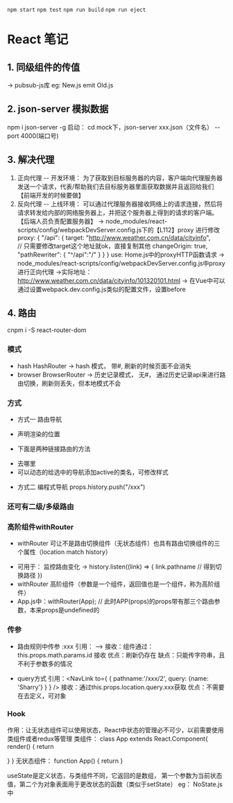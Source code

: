 `npm start`
`npm test`
`npm run build`
`npm run eject`

# React 笔记
## 1. 同级组件的传值  
-> pubsub-js库
eg: New.js emit Old.js



## 2. json-server 模拟数据
npm i json-server -g
启动： cd mock下，json-server xxx.json（文件名） --port 4000(端口号)



## 3. 解决代理
1. 正向代理 -- 开发环境： 为了获取到目标服务器的内容，客户端向代理服务器发送一个请求，代表/帮助我们去目标服务器里面获取数据并且返回给我们 【前端开发的时候要做】
2. 反向代理 -- 上线环境： 可以通过代理服务器接收网络上的请求连接，然后将请求转发给内部的网络服务器上，并把这个服务器上得到的请求的客户端。【后端人员负责配置服务器】
-> node_modules/react-scripts/config/webpackDevServer.config.js下的【L112】proxy 进行修改
proxy: {
    "/api": {
        target: "http://www.weather.com.cn/data/cityinfo",    
        // 只需要修改target这个地址就ok，直接复制其他
        changeOrigin: true,
        "pathRewriter": {
            "^/api":"/"
        }
    }
}
use: Home.js中的proxyHTTP函数请求 -> node_modules/react-scripts/config/webpackDevServer.config.js中proxy进行正向代理 ->实际地址：http://www.weather.com.cn/data/cityinfo/101320101.html
-> 在Vue中可以通过设置webpack.dev.config.js类似的配置文件，设置before



## 4. 路由
cnpm i -S react-router-dom
### 模式
- hash HashRouter -> hash 模式，  带#, 刷新的时候页面不会消失
- browser BrowserRouter -> 历史记录模式，  无#， 通过历史记录api来进行路由切换，刷新则丢失，但本地模式不会

### 方式
+ 方式一 路由导航
- <Router path="/xxx" Component={xxx}>  声明渲染的位置

+ 下面是两种链接路由的方法
- <Link to="/xxx" >  去哪里
- <NavLink to="/xxx"> 可以动态的给选中的导航添加active的类名，可修改样式

+ 方式二 编程式导航
props.history.push("/xxx")

### 还可有二级/多级路由 

### 高阶组件withRouter
+ withRouter 可让不是路由切换组件（无状态组件）也具有路由切换组件的三个属性（location match history） 
- 可用于： 监控路由变化 -> history.listen((link) => {
    link.pathname // 得到切换路径
})
- withRouter 高阶组件（参数是一个组件，返回值也是一个组件，称为高阶组件）
- App.js中：withRouter(App);   // 此时APP(props)的props带有那三个路由参数，本来props是undefined的

### 传参
- 路由规则中传参    :xxx
引用： <NavLink to="/xxx/2">    -->   <Router path="/xxx/:id" Component={xxx}>
接收：组件通过： this.props.math.params.id 接收
优点：刷新仍存在
缺点：只能传字符串，且不利于参数多的情况

- query方式
引用：<NavLink to={ { pathname:'/xxx/2', query: {name: 'Sharry'} } } />
接收：通过this.props.location.query.xxx获取
优点：不需要在<Router>去定义，可对象


### Hook
作用：让无状态组件可以使用状态，React中状态的管理必不可少，以前需要使用类组件或者redux等管理
类组件：
class App extends React.Component{
    render() {
        return <div></div>
    }
}
无状态组件：
function App() {
    return <Home />
}

useState是定义状态，与类组件不同，它返回的是数组，
第一个参数为当前状态值，第二个为对象表面用于更改状态的函数（类似于setState）
eg： NoState.js中